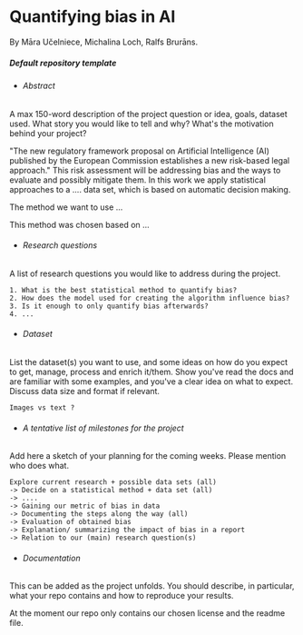 # Quantifying bias in AI 
By Māra Učelniece, Michalina Loch, Ralfs Brurāns. 

##### Default repository template 

* ###### Abstract
A max 150-word description of the project question or idea, goals, dataset used. What story you would like to tell and why? What's the motivation behind your project?

"The new regulatory framework proposal on Artificial Intelligence (AI) published by the European Commission establishes a new risk-based legal approach." This risk assessment will be addressing bias and the ways to evaluate and possibly mitigate them. In this work we apply statistical approaches to a .... data set, which is based on automatic decision making. 

The method we want to use ...

This method was chosen based on ... 


* ###### Research questions 
A list of research questions you would like to address during the project.  

    1. What is the best statistical method to quantify bias? 
    2. How does the model used for creating the algorithm influence bias? 
    3. Is it enough to only quantify bias afterwards? 
    4. ... 

* ###### Dataset
List the dataset(s) you want to use, and some ideas on how do you expect to get, manage, process and enrich it/them. Show you've read the docs and are familiar with some examples, and you've a clear idea on what to expect. Discuss data size and format if relevant.

    Images vs text ? 

* ###### A tentative list of milestones for the project
Add here a sketch of your planning for the coming weeks. Please mention who does what.

    Explore current research + possible data sets (all) 
    -> Decide on a statistical method + data set (all)
    -> .... 
    -> Gaining our metric of bias in data 
    -> Documenting the steps along the way (all)
    -> Evaluation of obtained bias
    -> Explanation/ summarizing the impact of bias in a report 
    -> Relation to our (main) research question(s)

* ###### Documentation
This can be added as the project unfolds. You should describe, in particular, what your repo contains and how to reproduce your results.

At the moment our repo only contains our chosen license and the readme file. 

